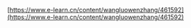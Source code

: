 [https://www.e-learn.cn/content/wangluowenzhang/461592](https://www.e-learn.cn/content/wangluowenzhang/461592)